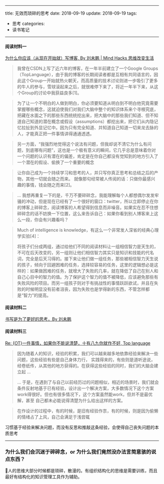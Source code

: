 
---
title: 无效而琐碎的思考
date: 2018-09-19
update: 2018-09-19
tags:
- 思考
categories:
- 读书笔记
---

#### 阅读材料一
[为什么你应该（从现在开始就）写博客, By 刘未鹏 | Mind Hacks
思维改变生活](http://mindhacks.cn/2009/02/15/why-you-should-start-blogging-now/)

> 我曾在CSDN上写了近六年的博客，在一年半前建立了一个Google Groups（TopLanguage），由于我的博客的长期阅读者都是互相有共同语言的，因此这个Group一开始就热火朝天，而高质量的技术讨论则进一步吸引了更多的牛人的参与，雪球滚起来之后，就很难停下来了，将近一年半下来，从这个Group的讨论中我获益良多[1]。

> 为了让一个不明白的人做到明白，你必须要知道从明白到不明白他究竟需要掌握哪些概念，这就迫使我们对我们大脑中整个的知识体系来个寻根究底，把藏在水面之下的那些东西统统挖出来，把大脑中的那些我们知道、但不知道自己知道的潜在概念或假设（assumptions）都挖出来，把它们从内隐记忆拉扯到外显记忆中。因为只有完全知道、并知道自己知道一切来龙去脉的人，才能真正把一件事情讲得通通透透。

<!--more-->

> 另一方面，“我强烈地觉得这个说法有问题，但我却说不清它为什么有问题，到底哪有问题”，这也是一个极有意义的瞬间，它几乎总是意味着你对一个问题的认识有潜在的偏差，肯定是在你自己都没有觉知到的地方引入了一个潜在的假设、偷换了一个重要的概念

> 让你自己成为一个持续学习和思考的人，并只写你真正思考和总结之后的产物，其他一切就会随之而来。
就像那句经常被人传阅的话：只做你最感兴趣的事情，钱会随之而来[2]。

> ... 我想再重复一下的是，千万不要碎碎念，我能理解每个人都想偶尔发发牢骚的冲动，但是现在已经有了一个很好的窗口：twitter，所以立即停止在你的博客上碎碎念，阅读博客的人希望得到信息而非噪音。如果实在忍不住想碎碎念的话不妨换一下位置，这么来告诉自己：如果你看到别人博客来上这么一段，你会有兴趣看吗？

> Much of intelligence is knowledge，有这么一个非常发人深省的经典心理学实验[4]：
>
> 将孩子们分成两组，通过给他们不同的阅读材料让一组相信智力是天生的，不可在后天改变的，另一组则让他们相信智力其实只是知识和技能的代名词，完全是后天习得的。接下来让他们做一组任务，那些被相信智力天生说的孩子，倾向于回避困难的任务，选择较容易的任务，这里的逻辑想必是这样的：如果做困难的任务，就增大了失败的几率，就在降低了自己在别人和自己心目中的智力的值。为了保护这个智力的值不被降低，应该避免那些有失败风险的项目。而另一组孩子则对于有挑战性的事情跃跃欲试，并且在失败的时候明显没有前者沮丧，因为失败也是学得新的东西，不管怎样都是“智力”的提高。





#### 阅读材料二
[书写是为了更好的思考，By 刘未鹏](http://mindhacks.cn/2009/02/09/writing-is-better-thinking/)


#### 阅读材料三
[Re: {OT}一件事情，如果你不能说清楚，十有八九你就作不好, Top language](https://groups.google.com/forum/#!topic/pongba/b2FAdEq5XHI)
> 因为随着人的知识，经验的积累，我们可以越来越多地依靠经验来解决一些问题，这些经验有些是自己身体力行， 
> 实践得来的，有些则是道听途说，经卷纸传，从其他的地方获得的。在获得这些经验的同时，我们的大脑会建立起 
> ...
> 
> ... 于是，在遇到了与自己以前经历过的问题相似，相近的场景时，我们就会条件反射地基于已有经验，设计出一个解决方案，大多数情况下这个方案work得很好。但也有很多情况下，这个方案虽然能work，但并不是最优解，甚至 
> 自己都未必能说得清楚为什么给出这样的方案。 

> 在作设计的过程中，有的时候，是旧有经验作祟，有的时候，则是因为偷懒的情绪占了上风，自己会满足于浅尝辄 

习惯基于经验来解决问题，而没有反思和推敲这条经验，会使得自己丧失问题的本质思考


----

### 为什么我们会沉迷于碎碎念，or 为什么我们竟然没办法言简意骇的说点东西？

人的思维大部分时候都是琐碎，散漫的。有组织结构化的思维是需要训练，而且最好有结构化的知识管理工具作为辅助。